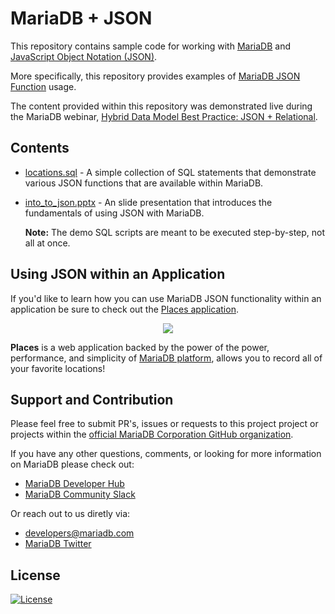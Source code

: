 # MariaDB + JSON

This repository contains sample code for working with [MariaDB](https://mariadb.com) and [JavaScript Object Notation (JSON)](https://www.json.org/json-en.html).

More specifically, this repository provides examples of [MariaDB JSON Function](https://mariadb.com/kb/en/json-functions/) usage.  

The content provided within this repository was demonstrated live during the MariaDB webinar, [Hybrid Data Model Best Practice: JSON + Relational](https://go.mariadb.com/21Q3-WBN-GLBL-OSSG-JSON-Hybrid-Data-Models-2021-06-15_Registration-LP.html?_ga=2.10936116.147413038.1623592041-1325804051.1609963010&_gac=1.248886645.1623452563.Cj0KCQjwk4yGBhDQARIsACGfAevWgi9zK2F3vjeZiYG6E-UPJRdRezA4P9CmugDX5SY0Cx72qbuDMWsaAtxMEALw_wcB).

## Contents

* [locations.sql](demos/locations.sql) - A simple collection of SQL statements that demonstrate various JSON functions that are available within MariaDB.
* [into_to_json.pptx](presentations/intro_to_json.pptx) - An slide presentation that introduces the fundamentals of using JSON with MariaDB.

    **Note:** The demo SQL scripts are meant to be executed step-by-step, not all at once.

## Using JSON within an Application

If you'd like to learn how you can use MariaDB JSON functionality within an application be sure to check out the [Places application](https://github.com/mariadb-corporation/dev-example-places).

<p align="center">
    <kbd>
        <img src="https://github.com/mariadb-corporation/dev-example-places/blob/master/media/map.png?raw=true" />
    </kbd>
</p>

**Places** is a web application backed by the power of the power, performance, and simplicity of [MariaDB platform](https://mariadb.com/products/mariadb-platform/), allows you to record all of your favorite locations!

## Support and Contribution <a name="support-contribution"></a>

Please feel free to submit PR's, issues or requests to this project project or projects within the [official MariaDB Corporation GitHub organization](https://github.com/mariadb-corporation).

If you have any other questions, comments, or looking for more information on MariaDB please check out:

* [MariaDB Developer Hub](https://mariadb.com/developers)
* [MariaDB Community Slack](https://r.mariadb.com/join-community-slack)

Or reach out to us diretly via:

* [developers@mariadb.com](mailto:developers@mariadb.com)
* [MariaDB Twitter](https://twitter.com/mariadb)

## License <a name="license"></a>
[![License](https://img.shields.io/badge/License-MIT-blue.svg?style=plastic)](https://opensource.org/licenses/MIT)
